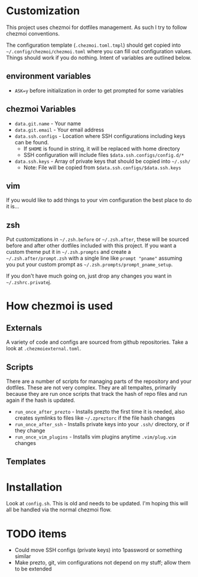 # Customization

This project uses chezmoi for dotfiles management. As such I try to follow
chezmoi conventions.

The configuration template (`.chezmoi.toml.tmpl`) should get copied into
`~/.config/chezmoi/chezmoi.toml` where you can fill out configuration values.
Things should work if you do nothing. Intent of variables are outlined below.

## environment variables

* `ASK=y` before initialization in order to get prompted for some variables

## chezmoi Variables

* `data.git.name` - Your name
* `data.git.email` - Your email address
* `data.ssh.configs` - Location where SSH configurations including keys can be found.
    * If `$HOME` is found in string, it will be replaced with home directory
    * SSH configuration will include files `$data.ssh.configs/config.d/*`
* `data.ssh.keys` - Array of private keys that should be copied into `~/.ssh/`
    * Note: File will be copied from `$data.ssh.configs/$data.ssh.keys`

## vim

If you would like to add things to your vim configuration the best place to do
it is...

## zsh

Put customizations in `~/.zsh.before` or `~/.zsh.after`, these will be sourced
before and after other dotfiles included with this project. If you want a custom
theme put it in `~/.zsh.prompts` and create a `~/.zsh.after/prompt.zsh` with a
single line like `prompt "pname"` assuming you put your custom prompt as
`~/.zsh.prompts/prompt_pname_setup`.

If you don't have much going on, just drop any changes you want in
`~/.zshrc.private`j.

# How chezmoi is used

## Externals

A variety of code and configs are sourced from github repositories. Take a look
at `.chezmoiexternal.toml`.

## Scripts

There are a number of scripts for managing parts of the repository and your
dotfiles. These are not very complex. They are all tempaltes, primarily
because they are run once scripts that track the hash of repo files and run
again if the hash is updated.

* `run_once_after_prezto` - Installs prezto the first time it is needed, also creates symlinks to files like `~/.zpreztorc` if the file hash changes
* `run_once_after_ssh` - Installs private keys into your `.ssh/` directory, or if they change
* `run_once_vim_plugins` - Installs vim plugins anytime `.vim/plug.vim` changes

## Templates

# Installation

Look at `config.sh`. This is old and needs to be updated. I'm hoping this will
all be handled via the normal chezmoi flow.

# TODO items

* Could move SSH configs (private keys) into 1password or something similar
* Make prezto, git, vim configurations not depend on my stuff; allow them to be extended
